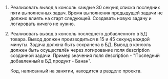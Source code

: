 1. Реализовать вывод в консоль каждые 30 секунд списка последних пяти выполненных задач.
   Время выполнения предыдущей задачи не должно влиять на старт следующей.
   Создавать новую задачу и логировать ничего не нужно.

2. Реализовать вывод в консоль последнего добавленного в БД товара.
   Вывод должен производиться в 15 и 45 секунд каждой минуты.
   Задача должна быть сохранена в БД.
   Вывод в консоль должен быть осуществлён через логирование поля description созданной задачи.
   Пример значения поля description - "Последний добавленный в БД продукт - Банан".

   Код, написанный на занятии, находится в разделе проекта.